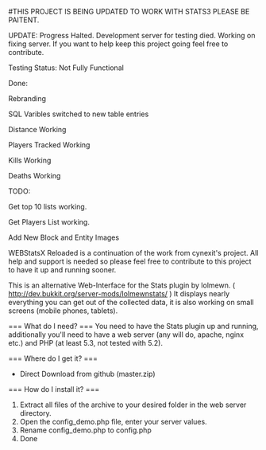 #THIS PROJECT IS BEING UPDATED TO WORK WITH STATS3 PLEASE BE PAITENT.

UPDATE: Progress Halted. Development server for testing died. Working on fixing server. If you want to help keep this project going feel free to contribute.

Testing Status: Not Fully Functional

Done:

Rebranding

SQL Varibles switched to new table entries

Distance Working

Players Tracked Working

Kills Working

Deaths Working

TODO:

Get top 10 lists working.

Get Players List working.

Add New Block and Entity Images


WEBStatsX Reloaded is a continuation of the work from cynexit's project. All help and support is needed so please feel free to contribute to this project to have it up and running sooner.


This is an alternative Web-Interface for the Stats plugin by lolmewn. ( http://dev.bukkit.org/server-mods/lolmewnstats/ )
It displays nearly everything you can get out of the collected data, it is also working on small screens (mobile phones, tablets).

=== What do I need? ===
You need to have the Stats plugin up and running,
additionally you'll need to have a web server (any will do, apache, nginx etc.) and PHP (at least 5.3, not tested with 5.2).

=== Where do I get it? ===

   * Direct Download from github (master.zip)

=== How do I install it? ===

   1. Extract all files of the archive to your desired folder in the web server directory.
   2. Open the config_demo.php file, enter your server values.
   3. Rename config_demo.php to config.php
   4. Done

